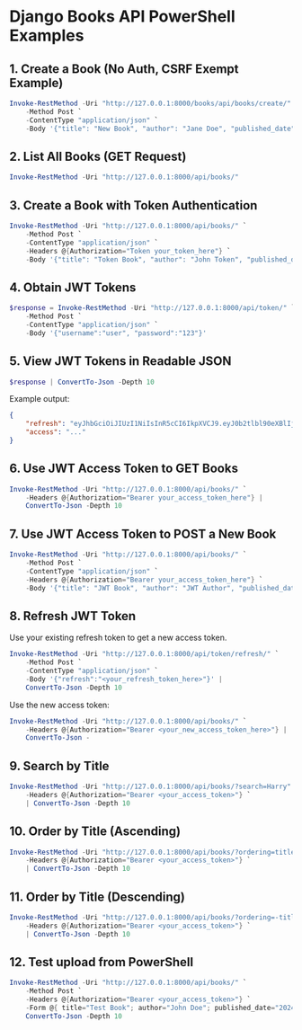 # Django Books API PowerShell Examples

## 1. Create a Book (No Auth, CSRF Exempt Example)
```powershell
Invoke-RestMethod -Uri "http://127.0.0.1:8000/books/api/books/create/" `
    -Method Post `
    -ContentType "application/json" `
    -Body '{"title": "New Book", "author": "Jane Doe", "published_date": "2024-08-12"}'
```

## 2. List All Books (GET Request)
```powershell
Invoke-RestMethod -Uri "http://127.0.0.1:8000/api/books/"
```

## 3. Create a Book with Token Authentication
```powershell
Invoke-RestMethod -Uri "http://127.0.0.1:8000/api/books/" `
    -Method Post `
    -ContentType "application/json" `
    -Headers @{Authorization="Token your_token_here"} `
    -Body '{"title": "Token Book", "author": "John Token", "published_date": "2024-08-12"}'
```

## 4. Obtain JWT Tokens
```powershell
$response = Invoke-RestMethod -Uri "http://127.0.0.1:8000/api/token/" `
    -Method Post `
    -ContentType "application/json" `
    -Body '{"username":"user", "password":"123"}'
```

## 5. View JWT Tokens in Readable JSON
```powershell
$response | ConvertTo-Json -Depth 10
```
Example output:
```json
{
    "refresh": "eyJhbGciOiJIUzI1NiIsInR5cCI6IkpXVCJ9.eyJ0b2tlbl90eXBlIjoicmVmcmVzaCIsImV4cCI6MTc1NTM0NjY4NiwiaWF0IjoxNzU1MjYwMjg2LCJqdGkiOiJiMjhlZDJmMDU5YzI0NTIyOWJjMDM3OGU5MWVhOGVjZCIsInVzZXJfaWQiOiIyIn0.YZaBHk50IsojV84Gib6wPSQkLeslzLw77fTefLaGdHY",
    "access": "..."
}
```

## 6. Use JWT Access Token to GET Books
```powershell
Invoke-RestMethod -Uri "http://127.0.0.1:8000/api/books/" `
    -Headers @{Authorization="Bearer your_access_token_here"} |
    ConvertTo-Json -Depth 10
```

## 7. Use JWT Access Token to POST a New Book
```powershell
Invoke-RestMethod -Uri "http://127.0.0.1:8000/api/books/" `
    -Method Post `
    -ContentType "application/json" `
    -Headers @{Authorization="Bearer your_access_token_here"} `
    -Body '{"title": "JWT Book", "author": "JWT Author", "published_date": "2024-08-12"}'
```

## 8. Refresh JWT Token
Use your existing refresh token to get a new access token.
```powershell
Invoke-RestMethod -Uri "http://127.0.0.1:8000/api/token/refresh/" `
    -Method Post `
    -ContentType "application/json" `
    -Body '{"refresh":"<your_refresh_token_here>"}' |
    ConvertTo-Json -Depth 10
```

Use the new access token:
```powershell
Invoke-RestMethod -Uri "http://127.0.0.1:8000/api/books/" `
    -Headers @{Authorization="Bearer <your_new_access_token_here>"} |
    ConvertTo-Json -
```

## 9. Search by Title
```powershell
Invoke-RestMethod -Uri "http://127.0.0.1:8000/api/books/?search=Harry" `
    -Headers @{Authorization="Bearer <your_access_token>"} `
    | ConvertTo-Json -Depth 10
```
## 10. Order by Title (Ascending)
```powershell
Invoke-RestMethod -Uri "http://127.0.0.1:8000/api/books/?ordering=title" `
    -Headers @{Authorization="Bearer <your_access_token>"} `
    | ConvertTo-Json -Depth 10
```

## 11. Order by Title (Descending)
```powershell
Invoke-RestMethod -Uri "http://127.0.0.1:8000/api/books/?ordering=-title" `
    -Headers @{Authorization="Bearer <your_access_token>"} `
    | ConvertTo-Json -Depth 10
```
## 12. Test upload from PowerShell
```powershell
Invoke-RestMethod -Uri "http://127.0.0.1:8000/api/books/" `
    -Method Post `
    -Headers @{Authorization="Bearer <your_access_token>"} `
    -Form @{ title="Test Book"; author="John Doe"; published_date="2024-08-13"; cover=Get-Item "C:\path\to\image.jpg" } |
    ConvertTo-Json -Depth 10
```